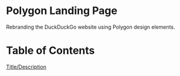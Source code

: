 <a name="description"/>

# Polygon Landing Page
Rebranding the DuckDuckGo website using Polygon design elements.

# Table of Contents
[Title/Description](#description)
